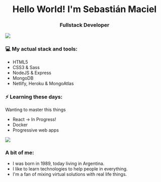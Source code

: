 <h1 align="center"> Hello World! I'm Sebastián Maciel </h1>
<h3 align="center"> Fullstack Developer </h3>

<img src="https://yata-apix-a9caea66-ad78-425f-aa08-e292558ebb65.lss.locawebcorp.com.br/b7c7dbff38ae4f419c94ce8d2254b9d9.png"> 

### 💻 My actual stack and tools:
- HTML5
- CSS3 & Sass
- NodeJS & Express
- MongoDB
- Netlify, Heroku & MongoAtlas

### ⚡ Learning these days:

Wanting to master this things

- React -> In Progress!
- Docker
- Progressive web apps

<img src="https://yata-apix-a9caea66-ad78-425f-aa08-e292558ebb65.lss.locawebcorp.com.br/b7c7dbff38ae4f419c94ce8d2254b9d9.png"> 

### A bit of me:
- I was born in 1989, today living in Argentina.
- I like to learn technologies to help people in everything.
- I'm a fan of mixing virtual solutions with real life things.
